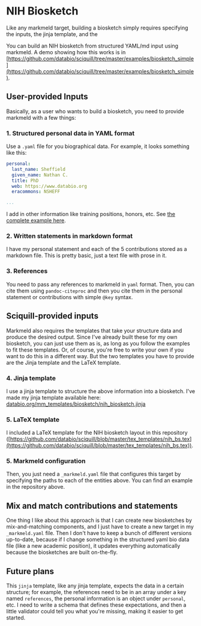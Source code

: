 # NIH Biosketch

Like any markmeld target, building a biosketch simply requires specifying the inputs, the jinja template, and the

You can build an NIH biosketch from structured YAML/md input using markmeld. A demo showing how this works is in [https://github.com/databio/sciquill/tree/master/examples/biosketch_simple](https://github.com/databio/sciquill/tree/master/examples/biosketch_simple).


## User-provided Inputs

Basically, as a user who wants to build a biosketch, you need to provide markmeld with a few things:

### 1. Structured personal data in YAML format

Use a `.yaml` file for you biographical data. For example, it looks something like this:

```yaml
personal:
  last_name: Sheffield
  given_name: Nathan C.
  title: PhD
  web: https://www.databio.org
  eracommons: NSHEFF

...
```

I add in other information like training positions, honors, etc. See [the complete example here](https://github.com/databio/sciquill/blob/master/examples/biosketch_simple/src/biodata.yaml).

### 2. Written statements in markdown format

I have my personal statement and each of the 5 contributions stored as a markdown file. This is pretty basic, just a text file with prose in it.


### 3. References

You need to pass any references to markmeld in `yaml` format. Then, you can cite them using `pandoc-citeproc` and then you cite them in the personal statement or contributions with simple `@key` syntax.

## Sciquill-provided inputs

Markmeld also requires the templates that take your structure data and produce the desired output. Since I've already built these for my own biosketch, you can just use them as is, as long as you follow the examples to fit these templates. Or, of course, you're free to write your own if you want to do this in a different way. But the two templates you have to provide are the Jinja template and the LaTeX template.

### 4. Jinja template

I use a jinja template to structure the above information into a biosketch. I've made my jinja template available here: [databio.org/mm_templates/biosketch/nih_biosketch.jinja](https://databio.org/mm_templates/biosketch/nih_biosketch.jinja)

### 5. LaTeX template

I included a LaTeX template for the NIH biosketch layout in this repository ([https://github.com/databio/sciquill/blob/master/tex_templates/nih_bs.tex](https://github.com/databio/sciquill/blob/master/tex_templates/nih_bs.tex)).

### 5. Markmeld configuration

Then, you just need a `_markmeld.yaml` file that configures this target by specifying the paths to each of the entities above. You can find an example in the repository above.

## Mix and match contributions and statements

One thing I like about this approach is that I can create new biosketches by mix-and-matching components, and I just have to create a new target in my `_markmeld.yaml` file. Then I don't have to keep a bunch of different versions up-to-date, because if I change something in the structured yaml bio data file (like a new academic position), it updates everything automatically because the biosketches are built on-the-fly.

## Future plans

This `jinja` template, like any jinja template, expects the data in a certain structure; for example, the references need to be in an array under a key named `references`, the personal information is an object under `personal`, etc. I need to write a schema that defines these expectations, and then a little validator could tell you what you're missing, making it easier to get started.
